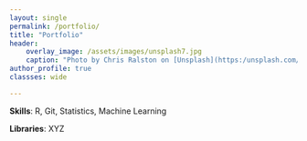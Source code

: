 ```yaml
---
layout: single
permalink: /portfolio/
title: "Portfolio"
header:
    overlay_image: /assets/images/unsplash7.jpg
    caption: "Photo by Chris Ralston on [Unsplash](https:/unsplash.com/")
author_profile: true
classses: wide

---
```

**Skills**: R, Git, Statistics, Machine Learning 

**Libraries**: XYZ
